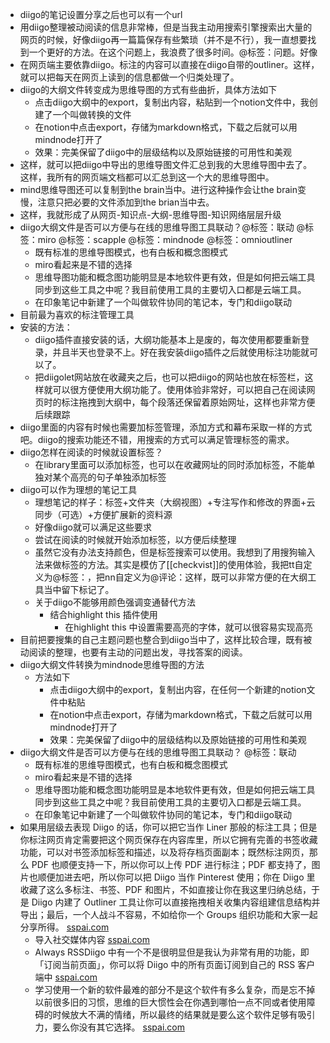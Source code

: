 - diigo的笔记设置分享之后也可以有一个url
- 用diigo整理被动阅读的信息非常棒，但是当我主动用搜索引擎搜索出大量的网页的时候，好像diigo再一篇篇保存有些繁琐（并不是不行），我一直想要找到一个更好的方法。在这个问题上，我浪费了很多时间。@标签：问题。好像
- 在网页端主要依靠diigo。标注的内容可以直接在diigo自带的outliner。这样，就可以把每天在网页上读到的信息都做一个归类处理了。
- diigo的大纲文件转变成为思维导图的方式有些曲折，具体方法如下
    - 点击diigo大纲中的export，复制出内容，粘贴到一个notion文件中，我创建了一个叫做转换的文件
    - 在notion中点击export，存储为markdown格式，下载之后就可以用mindnode打开了
    - 效果：完美保留了diigo中的层级结构以及原始链接的可用性和美观
- 这样，就可以把diigo中导出的思维导图文件汇总到我的大思维导图中去了。这样，我所有的网页端文档都可以汇总到这一个大的思维导图中。
- mind思维导图还可以复制到the brain当中。进行这种操作会让the brain变慢，注意只把必要的文件添加到the brian当中去。
- 这样，我就形成了从网页-知识点-大纲-思维导图-知识网络层层升级
- diigo大纲文件是否可以方便与在线的思维导图工具联动？@标签：联动 @标签：miro @标签：scapple @标签：mindnode @标签：omnioutliner
    - 既有标准的思维导图模式，也有白板和概念图模式
    - miro看起来是不错的选择
    - 思维导图功能和概念图功能明显是本地软件更有效，但是如何把云端工具同步到这些工具之中呢？我目前使用工具的主要切入口都是云端工具。
    - 在印象笔记中新建了一个叫做软件协同的笔记本，专门和diigo联动
- 目前最为喜欢的标注管理工具
- 安装的方法：
    - diigo插件直接安装的话，大纲功能基本上是废的，每次使用都要重新登录，并且半天也登录不上。好在我安装diigo插件之后就使用标注功能就可以了。
    - 把diigolet网站放在收藏夹之后，也可以把diigo的网站也放在标签栏，这样就可以很方便使用大纲功能了。使用体验非常好，可以把自己在阅读网页时的标注拖拽到大纲中，每个段落还保留着原始网址，这样也非常方便后续跟踪
- diigo里面的内容有时候也需要加标签管理，添加方式和幕布采取一样的方式吧。diigo的搜索功能还不错，用搜索的方式可以满足管理标签的需求。
- diigo怎样在阅读的时候就设置标签？
    - 在library里面可以添加标签，也可以在收藏网址的同时添加标签，不能单独对某个高亮的句子单独添加标签
- diigo可以作为理想的笔记工具
    - 理想笔记的样子：标签+文件夹（大纲视图）+专注写作和修改的界面+云同步（可选）+方便扩展新的资料源
    - 好像diigo就可以满足这些要求
    - 尝试在阅读的时候就开始添加标签，以方便后续整理
    - 虽然它没有办法支持颜色，但是标签搜索可以使用。我想到了用搜狗输入法来做标签的方法。其实是模仿了[[checkvist]]的使用体验，我把tt自定义为@标签：，把nn自定义为@评论：这样，既可以非常方便的在大纲工具当中留下标记了。
    - 关于diigo不能够用颜色强调变通替代方法
        - 结合highlight this 插件使用
            - 在highlight this 中设置需要高亮的字体，就可以很容易实现高亮
- 目前把要搜集的自己主题问题也整合到diigo当中了，这样比较合理，既有被动阅读的整理，也要有主动的问题出发，寻找答案的阅读。
- diigo大纲文件转换为mindnode思维导图的方法
    - 方法如下
        - 点击diigo大纲中的export，复制出内容，在任何一个新建的notion文件中粘贴
        - 在notion中点击export，存储为markdown格式，下载之后就可以用mindnode打开了
        - 效果：完美保留了diigo中的层级结构以及原始链接的可用性和美观
- diigo大纲文件是否可以方便与在线的思维导图工具联动？ @标签：联动
    - 既有标准的思维导图模式，也有白板和概念图模式
    - miro看起来是不错的选择
    - 思维导图功能和概念图功能明显是本地软件更有效，但是如何把云端工具同步到这些工具之中呢？我目前使用工具的主要切入口都是云端工具。
    - 在印象笔记中新建了一个叫做软件协同的笔记本，专门和diigo联动
- 如果用层级去表现 Diigo 的话，你可以把它当作 Liner 那般的标注工具；但是你标注网页肯定需要把这个网页保存在内容库里，所以它拥有完善的书签收藏功能，可以对书签添加标签和描述，以及将存档页面副本；既然标注网页，那么 PDF 也顺便支持一下，所以你可以上传 PDF 进行标注；PDF 都支持了，图片也顺便加进去吧，所以你可以把 Diigo 当作 Pinterest 使用；你在 Diigo 里收藏了这么多标注、书签、PDF 和图片，不如直接让你在我这里归纳总结，于是 Diigo 内建了 Outliner 工具让你可以直接拖拽相关收集内容组建信息结构并导出；最后，一个人战斗不容易，不如给你一个 Groups 组织功能和大家一起分享所得。 [sspai.com](https://sspai.com/post/52289)
    - 导入社交媒体内容 [sspai.com](https://sspai.com/post/52289)
    - Always RSSDiigo 中有一个不是很明显但是我认为非常有用的功能，即「订阅当前页面」，你可以将 Diigo 中的所有页面订阅到自己的 RSS 客户端中 [sspai.com](https://sspai.com/post/52289)
    - 学习使用一个新的软件最难的部分不是这个软件有多么复杂，而是忘不掉以前很多旧的习惯，思维的巨大惯性会在你遇到哪怕一点不同或者使用障碍的时候放大不满的情绪，所以最终的结果就是要么这个软件足够有吸引力，要么你没有其它选择。 [sspai.com](https://sspai.com/post/52289)
